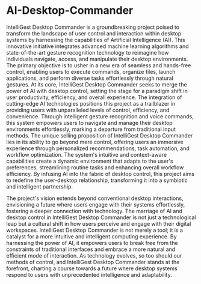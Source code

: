 # AI-Desktop-Commander

IntelliGest Desktop Commander is a groundbreaking project poised to transform the landscape of user control and interaction within desktop systems by harnessing the capabilities of Artificial Intelligence (AI). This innovative initiative integrates advanced machine learning algorithms and state-of-the-art gesture recognition technology to reimagine how individuals navigate, access, and manipulate their desktop environments. The primary objective is to usher in a new era of seamless and hands-free control, enabling users to execute commands, organize files, launch applications, and perform diverse tasks effortlessly through natural gestures. At its core, IntelliGest Desktop Commander seeks to merge the power of AI with desktop control, setting the stage for a paradigm shift in user productivity, efficiency, and overall experience. The integration of cutting-edge AI technologies positions this project as a trailblazer in providing users with unparalleled levels of control, efficiency, and convenience. Through intelligent gesture recognition and voice commands, this system empowers users to navigate and manage their desktop environments effortlessly, marking a departure from traditional input methods. The unique selling proposition of IntelliGest Desktop Commander lies in its ability to go beyond mere control, offering users an immersive experience through personalized recommendations, task automation, and workflow optimization. The system's intuitive and context-aware capabilities create a dynamic environment that adapts to the user's preferences, streamlining routine tasks and enhancing overall workflow efficiency. By infusing AI into the fabric of desktop control, this project aims to redefine the user-desktop relationship, transforming it into a symbiotic and intelligent partnership.

The project's vision extends beyond conventional desktop interactions, envisioning a future where users engage with their systems effortlessly, fostering a deeper connection with technology. The marriage of AI and desktop control in IntelliGest Desktop Commander is not just a technological leap but a cultural shift in how users perceive and engage with their digital workspaces. IntelliGest Desktop Commander is not merely a tool; it is a catalyst for a more intuitive and intelligent computing experience. By harnessing the power of AI, it empowers users to break free from the constraints of traditional interfaces and embrace a more natural and efficient mode of interaction. As technology evolves, so too should our methods of control, and IntelliGest Desktop Commander stands at the forefront, charting a course towards a future where desktop systems respond to users with unprecedented intelligence and adaptability.

